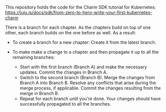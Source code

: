 This repository holds the code for the Charm SDK tutorial for Kubernetes: https://juju.is/docs/sdk/from-zero-to-hero-write-your-first-kubernetes-charm 

There is a branch for each chapter. As the chapters build on top of one other, each branch builds on the one before as well. As a result:

- To create a branch for a new chapter: Create it from the latest branch.

- To make make a change to a chapter and then propagate it up to all the remaining branches:
    -  Start with the first branch (Branch A) and make the necessary updates. Commit the changes in Branch A.
    -  Switch to the second branch (Branch B). Merge the changes from Branch A into Branch B. Resolve any conflicts that arise during the merge process, if applicable. Commit the changes resulting from the merge in Branch B.
    -  Repeat for each branch until you're done. Your changes should have successfully propagated to all the branches.
